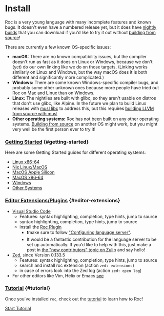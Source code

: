 # Install

Roc is a very young language with many incomplete features and known bugs. It doesn't even have a numbered release yet, but it does have [nightly builds](https://github.com/roc-lang/roc/releases) that you can download if you'd like to try it out without [building from source](https://github.com/roc-lang/roc/blob/main/BUILDING_FROM_SOURCE.md)!

There are currently a few known OS-specific issues:
* **macOS:** There are no known compatibility issues, but the compiler doesn't run as fast as it does on Linux or Windows, because we don't (yet) do our own linking like we do on those targets. (Linking works similarly on Linux and Windows, but the way macOS does it is both different and significantly more complicated.)
* **Windows:** There are some known Windows-specific compiler bugs, and probably some other unknown ones because more people have tried out Roc on Mac and Linux than on Windows.
* **Linux:** The nightlies are built with glibc, so they aren't usable on distros that don't use glibc, like Alpine. In the future we plan to build Linux releases with [musl libc](https://wiki.musl-libc.org/) to address this, but this requires [building LLVM from source with musl](https://wiki.musl-libc.org/building-llvm.html).
* **Other operating systems:** Roc has not been built on any other operating systems. [Building from source](https://github.com/roc-lang/roc/blob/main/BUILDING_FROM_SOURCE.md) on another OS might work, but you might very well be the first person ever to try it!

### [Getting Started](#getting-started) {#getting-started}

Here are some Getting Started guides for different operating systems:
<!-- TODO detect current OS with browser and only show link for that, provide other button for others  -->

- [Linux x86-64](/install/linux_x86_64)
- [Nix Linux/MacOS](/install/nix)
- [MacOS Apple Silicon](/install/macos_apple_silicon)
- [MacOS x86-64](/install/macos_x86_64)
- [Windows](/install/windows)
- [Other Systems](/install/other)

### [Editor Extensions/Plugins](#editor-extensions) {#editor-extensions}

- [Visual Studio Code](https://visualstudio.microsoft.com/#vscode-section)
  - Features: syntax highlighting, completion, type hints, jump to source    
  - syntax highlighting, completion, type hints, jump to source 
  - install the [Roc Plugin](https://marketplace.visualstudio.com/items?itemName=IvanDemchenko.roc-lang-unofficial)
    - ❗make sure to follow ["Configuring language server"](https://github.com/ivan-demchenko/roc-vscode-unofficial?tab=readme-ov-file#configuring-language-server).
    - It would be a fantastic contribution for the language server to be set up automatically. If you'd like to help with this, just make a post in [the "new contributors" topic on Zulip](https://roc.zulipchat.com/#narrow/stream/316715-contributing/topic/new.20contributors) and say hello!
- [Zed](https://zed.dev/download), since Version 0.133.5
  - Features: syntax highlighting, completion, type hints, jump to source 
  - search and install roc extension (action `zed: extensions`)
  - in case of errors look into the Zed log (action `zed: open log`)
- For other editors like Vim, Helix or Emacs [see](https://github.com/faldor20/tree-sitter-roc)

### [Tutorial](#tutorial) {#tutorial}

Once you've installed <code>roc</code>, check out the [tutorial](/tutorial) to learn how to Roc!

<a class="btn-small" href="/tutorial">Start Tutorial</a>
